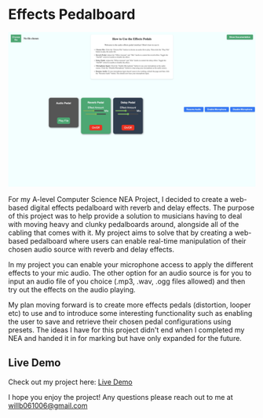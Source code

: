 # Effects Pedalboard 

![Project Screenshot](./images/projectCapture.jpeg)

For my A-level Computer Science NEA Project, I decided to create a web-based digital effects pedalboard with reverb and delay effects. The purpose of this project was to help provide a solution to musicians having to deal with moving heavy and clunky pedalboards around, alongside all of the cabling that comes with it. 
My project aims to solve that by creating a web-based pedalboard where users can enable real-time manipulation of their chosen audio source with reverb and delay effects.

In my project you can enable your microphone access to apply the different effects to your mic audio. The other option for an audio source is for you to input an audio file of you choice (.mp3, .wav, .ogg files allowed) and then try out the effects on the audio playing. 

My plan moving forward is to create more effects pedals (distortion, looper etc) to use and to introduce some interesting functionality such as enabling the user to save and retrieve their chosen pedal configurations using presets. The ideas I have for this project didn't end when I completed my NEA and handed it in for marking but have only expanded for the future. 

## Live Demo

Check out my project here: [Live Demo](https://wbpedalboard.netlify.app/)

I hope you enjoy the project! Any questions please reach out to me at willb061006@gmail.com 